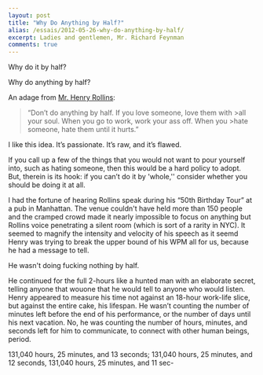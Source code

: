 ```yaml
---
layout: post
title: "Why Do Anything by Half?"
alias: /essais/2012-05-26-why-do-anything-by-half/
excerpt: Ladies and gentlemen, Mr. Richard Feynman
comments: true
---
```


Why do it by half?

Why do anything by half?

An adage from [Mr. Henry Rollins](http://en.wikipedia.org/wiki/Henry_Rollins):
>“Don’t do anything by half. If you love someone, love them with >all your soul. When you go to work, work your ass off. When you >hate someone, hate them until it hurts.”

I like this idea. It’s passionate. It’s raw, and it’s flawed.

If you call up a few of the things that you would not want to pour yourself into, such as hating someone, then this would be a hard policy to adopt. But, therein is its hook: if you can’t do it by 'whole,'' consider whether you should be doing it at all.

I had the fortune of hearing Rollins speak during his “50th Birthday Tour” at a pub in Manhattan. The venue couldn't have held more than 150 people and the cramped crowd made it nearly impossible to focus on anything but Rollins voice penetrating a silent room (which is sort of a rarity in NYC). It seemed to magnify the intensity and velocity of his speech as it seemd Henry was trying to break the upper bound of his WPM all for us, because he had a message to tell.

He wasn't doing fucking nothing by half.

He continued for the full 2-hours like a hunted man with an elaborate secret, telling anyone that wouone that he would tell to anyone who would listen. Henry appeared to measure his time not against an 18-hour work-life slice, but against the entire cake, his lifespan. He wasn’t counting the number of minutes left before the end of his performance, or the number of days until his next vacation. No, he was counting the number of hours, minutes, and seconds left for him to communicate, to connect with other human beings, period.

131,040 hours, 25 minutes, and 13 seconds; 131,040 hours, 25 minutes, and 12 seconds, 131,040 hours, 25 minutes, and 11 sec-

<a href="https://plus.google.com/+VincentBarr0?rel=author"></a>